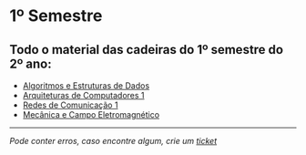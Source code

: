 # 1º Semestre
## Todo o material das cadeiras do 1º semestre do 2º ano:

- [Algoritmos e Estruturas de Dados](https://git.tiagorg.pt/TiagoRG/uaveiro-leci/src/branch/main/2ano/1semestre/aed)
- [Arquiteturas de Computadores 1](https://git.tiagorg.pt/TiagoRG/uaveiro-leci/src/branch/main/2ano/1semestre/ac1)
- [Redes de Comunicação 1](https://git.tiagorg.pt/TiagoRG/uaveiro-leci/src/branch/main/2ano/1semestre/rc1)
- [Mecânica e Campo Eletromagnético](https://git.tiagorg.pt/TiagoRG/uaveiro-leci/src/branch/main/2ano/1semestre/mce)

---
*Pode conter erros, caso encontre algum, crie um* [*ticket*](https://github.com/TiagoRG/uaveiro-leci/issues/new)

